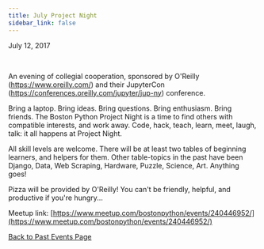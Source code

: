 ```yaml
---
title: July Project Night
sidebar_link: false
---
```


July 12, 2017


   

An evening of collegial cooperation, sponsored by O'Reilly (https://www.oreilly.com/) and their JupyterCon (https://conferences.oreilly.com/jupyter/jup-ny) conference.

Bring a laptop. Bring ideas. Bring questions. Bring enthusiasm. Bring friends. The Boston Python Project Night is a time to find others with compatible interests, and work away. Code, hack, teach, learn, meet, laugh, talk: it all happens at Project Night.

All skill levels are welcome. There will be at least two tables of beginning learners, and helpers for them. Other table-topics in the past have been Django, Data, Web Scraping, Hardware, Puzzle, Science, Art. Anything goes!

Pizza will be provided by O'Reilly! You can't be friendly, helpful, and productive if you're hungry...


Meetup link: [https://www.meetup.com/bostonpython/events/240446952/](https://www.meetup.com/bostonpython/events/240446952/)

[Back to Past Events Page](index.md)